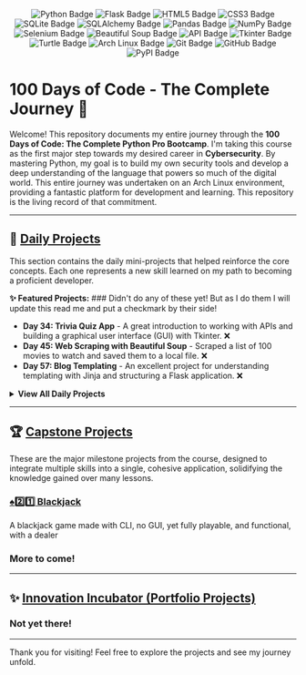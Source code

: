 <p align="center">
  <img src="https://img.shields.io/badge/Python-3776AB?style=for-the-badge&logo=python&logoColor=white" alt="Python Badge">
  <img src="https://img.shields.io/badge/Flask-000000?style=for-the-badge&logo=flask&logoColor=white" alt="Flask Badge">
  <img src="https://img.shields.io/badge/HTML5-E34F26?style=for-the-badge&logo=html5&logoColor=white" alt="HTML5 Badge">
  <img src="https://img.shields.io/badge/CSS3-1572B6?style=for-the-badge&logo=css3&logoColor=white" alt="CSS3 Badge">

  <img src="https://img.shields.io/badge/SQLite-003B57?style=for-the-badge&logo=sqlite&logoColor=white" alt="SQLite Badge">
  <img src="https://img.shields.io/badge/SQLAlchemy-D71F00?style=for-the-badge&logo=sqlalchemy&logoColor=white" alt="SQLAlchemy Badge">
  
  <img src="https://img.shields.io/badge/Pandas-150458?style=for-the-badge&logo=pandas&logoColor=white" alt="Pandas Badge">
  <img src="https://img.shields.io/badge/Numpy-013243?style=for-the-badge&logo=numpy&logoColor=white" alt="NumPy Badge">
  <img src="https://img.shields.io/badge/Selenium-43B02A?style=for-the-badge&logo=selenium&logoColor=white" alt="Selenium Badge">
  <img src="https://img.shields.io/badge/Beautiful_Soup-BEA65D?style=for-the-badge" alt="Beautiful Soup Badge">

  <img src="https://img.shields.io/badge/API-20232A?style=for-the-badge&logo=json&logoColor=white" alt="API Badge">
  <img src="https://img.shields.io/badge/Tkinter-2C598C?style=for-the-badge" alt="Tkinter Badge">
  <img src="https://img.shields.io/badge/Turtle-86B44B?style=for-the-badge" alt="Turtle Badge">

  <img src="https://img.shields.io/badge/Arch_Linux-1793D1?style=for-the-badge&logo=archlinux&logoColor=white" alt="Arch Linux Badge">
  <img src="https://img.shields.io/badge/Git-F05032?style=for-the-badge&logo=git&logoColor=white" alt="Git Badge">
  <img src="https://img.shields.io/badge/GitHub-181717?style=for-the-badge&logo=github&logoColor=white" alt="GitHub Badge">
  <img src="https://img.shields.io/badge/PyPI-3775A9?style=for-the-badge&logo=pypi&logoColor=white" alt="PyPI Badge">
</p>

# 100 Days of Code - The Complete Journey 🚀

Welcome! This repository documents my entire journey through the **100 Days of Code: The Complete Python Pro Bootcamp**. I'm taking this course as the first major step towards my desired career in **Cybersecurity**. By mastering Python, my goal is to build my own security tools and develop a deep understanding of the language that powers so much of the digital world. This entire journey was undertaken on an Arch Linux environment, providing a fantastic platform for development and learning. This repository is the living record of that commitment.

---

## 📂 [Daily Projects](./Daily%20Projects/)

This section contains the daily mini-projects that helped reinforce the core concepts. Each one represents a new skill learned on my path to becoming a proficient developer.

**✨ Featured Projects:** ### Didn't do any of these yet! But as I do them I will update this read me and put a checkmark by their side!
* **Day 34: Trivia Quiz App** - A great introduction to working with APIs and building a graphical user interface (GUI) with Tkinter. ❌
* **Day 45: Web Scraping with Beautiful Soup** - Scraped a list of 100 movies to watch and saved them to a local file. ❌
* **Day 57: Blog Templating** - An excellent project for understanding templating with Jinja and structuring a Flask application. ❌

<details>
<summary><strong>View All Daily Projects</strong></summary>

* [Day 5: Password Generator](./Daily%20Projects/Day5/PasswordGenerator.py)
* [Day 6: Hurdle Solutions](./Daily%20Projects/Day6/)
* [Day 7: Hangman Game](./Daily%20Projects/Day7/hangman.py)
* [Day 8: Caesar Cypher](./Daily%20Projects/Day8/CaesarCypher.py)
* [Day 9: Secret Bid](./Daily%20Projects/Day9/secretbidproject.py)
* [Day 10: Calculator](./Daily%20Projects/Day10/calculator.py)
* [Day 12: Number Guessing game](./Daily%20Projects/Day12/numberguessinggame.py)
* [Day 14: Higher lower game](./Daily%20Projects/Day14/higherlower.py)
* [Day 15: Coffee Machine](./Daily%20Projects/Day15/coffemachine.py)
* [Day 16: Coffee Machine but OOP](./Daily%20Projects/Day16)
  </details>

---

## 🏆 [Capstone Projects](./Capstone%20Projects/)

These are the major milestone projects from the course, designed to integrate multiple skills into a single, cohesive application, solidifying the knowledge gained over many lessons.

### [♠2️⃣1️⃣ Blackjack](./Capstone%20Projects/day-11-capstone/blackjack.py)
A blackjack game made with CLI, no GUI, yet fully playable, and functional, with a dealer

### More to come!

---

## ✨ [Innovation Incubator (Portfolio Projects)](./portfolio-projects/)

### Not yet there!

---

Thank you for visiting! Feel free to explore the projects and see my journey unfold.
